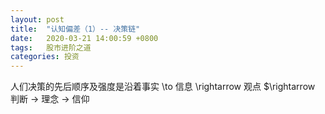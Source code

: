 ```yaml
---
layout: post
title:  "认知偏差（1）-- 决策链"
date:   2020-03-21 14:00:59 +0800
tags:   股市进阶之道
categories: 投资
---
```


人们决策的先后顺序及强度是沿着事实 \to 信息 \rightarrow 观点 $\rightarrow 判断 $\rightarrow$ 理念 → 信仰